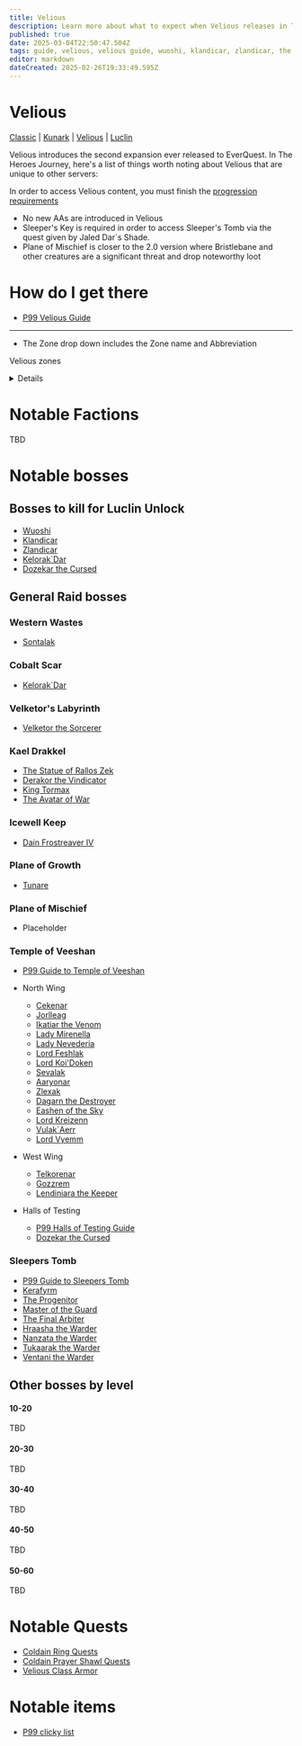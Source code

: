 ```yaml
---
title: Velious
description: Learn more about what to expect when Velious releases in The Heroes' Journey
published: true
date: 2025-03-04T22:50:47.504Z
tags: guide, velious, velious guide, wuoshi, klandicar, zlandicar, the sleeper, temple of veeshan, kerafyrm
editor: markdown
dateCreated: 2025-02-26T19:33:49.595Z
---
```


# Velious
[Classic](/expansion-guide/classic/_indexen) | [Kunark](/expansion-guide/kunark/_indexen) | [Velious](/expansion-guide/velious/_indexen) | [Luclin](/expansion-guide/luclin/_indexen)

Velious introduces the second expansion ever released to EverQuest. In The Heroes Journey, here's a list of things worth noting about Velious that are unique to other servers:


In order to access Velious content, you must finish the [progression requirements](/progression/)

- No new AAs are introduced in Velious
- Sleeper's Key is required in order to access Sleeper's Tomb via the quest given by Jaled Dar`s Shade.
- Plane of Mischief is closer to the 2.0 version where Bristlebane and other creatures are a significant threat and drop noteworthy loot

# How do I get there
 - [P99 Velious Guide](https://wiki.project1999.com/The_Missing_Velious_Guide)

---
- The Zone drop down includes the Zone name and Abbreviation

Velious zones <details title="Velious zones">
- Cobalt Scar – CS
- Crystal Caverns – CC
- Dragon's Teeth – DT
- Eastern Wastes – EW
- Great Divide – GD
- Iceclad Ocean – IC
- Kael Drakkal – Kael
- Shimmering Citadel – SC
- Southwaste of Velious – SWV
- The Sleeper's Tomb – ST
- The Temple of Veeshan – ToV
- The Western Wastes – WW
- Thurgadin (City of Thurgadin) – Thurg or CT
- Tower of Frozen Shadow – TFoS
- Veeshan's Peak – VP
- Velketor's Labyrinth – Velk's
- Wakening Lands – WL
</details>

# Notable Factions
TBD

# Notable bosses
## Bosses to kill for Luclin Unlock
- [Wuoshi](https://wiki.project1999.com/Wuoshi)
- [Klandicar](https://wiki.project1999.com/Klandicar)
- [Zlandicar](https://wiki.project1999.com/Zlandicar)
- [Kelorak`Dar](https://wiki.project1999.com/Kelorek%60Dar)
- [Dozekar the Cursed](https://wiki.project1999.com/Dozekar_the_Cursed)

## General Raid bosses

### Western Wastes
- [Sontalak](https://wiki.project1999.com/Sontalak)

### Cobalt Scar
- [Kelorak`Dar](https://wiki.project1999.com/Kelorek%60Dar)

### Velketor's Labyrinth
- [Velketor the Sorcerer](https://wiki.project1999.com/Velketor_the_Sorcerer)

### Kael Drakkel
- [The Statue of Rallos Zek](https://wiki.project1999.com/Statue_of_Rallos_Zek)
- [Derakor the Vindicator](https://wiki.project1999.com/Derakor_the_Vindicator)
- [King Tormax](https://wiki.project1999.com/King_Tormax)
- [The Avatar of War](https://wiki.project1999.com/Avatar_of_War)

### Icewell Keep
- [Dain Frostreaver IV](https://wiki.project1999.com/Dain_Frostreaver_IV)

### Plane of Growth
- [Tunare](https://wiki.project1999.com/Tunare_(God))

### Plane of Mischief
- Placeholder

### Temple of Veeshan
- [P99 Guide to Temple of Veeshan](https://wiki.project1999.com/Temple_of_Veeshan)

- North Wing
    - [Cekenar](https://wiki.project1999.com/Cekenar)
    - [Jorlleag](https://wiki.project1999.com/Jorlleag)
    - [Ikatiar the Venom](https://wiki.project1999.com/Ikatiar_the_Venom)
    - [Lady Mirenella](https://wiki.project1999.com/Lady_Mirenilla)
    - [Lady Nevederia](https://wiki.project1999.com/Lady_Nevederia)
    - [Lord Feshlak](https://wiki.project1999.com/Lord_Feshlak)
    - [Lord Koi'Doken](https://wiki.project1999.com/Lord_Koi%27Doken)
    - [Sevalak](https://wiki.project1999.com/Sevalak)
    - [Aaryonar](https://wiki.project1999.com/Aaryonar)
    - [Zlexak](https://wiki.project1999.com/Zlexak)
    - [Dagarn the Destroyer](https://wiki.project1999.com/Dagarn_the_Destroyer)
    - [Eashen of the Sky](https://wiki.project1999.com/Eashen_of_the_Sky)
    - [Lord Kreizenn](https://wiki.project1999.com/Lord_Kreizenn)
    - [Vulak`Aerr](https://wiki.project1999.com/Vulak%60Aerr)
    - [Lord Vyemm](https://wiki.project1999.com/Lord_Vyemm)

- West Wing
    - [Telkorenar](https://wiki.project1999.com/Telkorenar)
    - [Gozzrem](https://wiki.project1999.com/Gozzrem)
    - [Lendiniara the Keeper](https://wiki.project1999.com/Lendiniara_the_Keeper)

- Halls of Testing
	- [P99 Halls of Testing Guide](https://wiki.project1999.com/HOT_Mobs_Guide)
  - [Dozekar the Cursed](https://wiki.project1999.com/Dozekar_the_Cursed)

### Sleepers Tomb
- [P99 Guide to Sleepers Tomb](https://wiki.project1999.com/Sleeper%27s_Tomb)
- [Kerafyrm](https://wiki.project1999.com/Kerafyrm)
- [The Progenitor](https://wiki.project1999.com/The_Progenitor)
- [Master of the Guard](https://wiki.project1999.com/Master_of_the_Guard)
- [The Final Arbiter](https://wiki.project1999.com/The_Final_Arbiter)
- [Hraasha the Warder](https://wiki.project1999.com/Hraashna_the_Warder)
- [Nanzata the Warder](https://wiki.project1999.com/Nanzata_the_Warder)
- [Tukaarak the Warder](https://wiki.project1999.com/Tukaarak_the_Warder)
- [Ventani the Warder](https://wiki.project1999.com/Ventani_the_Warder)

## Other bosses by level
#### 10-20
TBD

#### 20-30
TBD

#### 30-40
TBD

#### 40-50
TBD

#### 50-60
TBD

# Notable Quests
- [Coldain Ring Quests](https://wiki.project1999.com/Coldain_Ring_Quests)
- [Coldain Prayer Shawl Quests](https://wiki.project1999.com/Coldain_Prayer_Shawl_Quests)
- [Velious Class Armor](https://wiki.project1999.com/Velious_Class_Armor)
# Notable items
- [P99 clicky list](https://wiki.project1999.com/Clickies)
